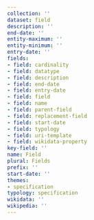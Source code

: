 ```yaml
---
collection: ''
dataset: field
description: ''
end-date: ''
entity-maximum: ''
entity-minimum: ''
entry-date: ''
fields:
- field: cardinality
- field: datatype
- field: description
- field: end-date
- field: entry-date
- field: field
- field: name
- field: parent-field
- field: replacement-field
- field: start-date
- field: typology
- field: uri-template
- field: wikidata-property
key-field: ''
name: Field
plural: Fields
prefix: ''
start-date: ''
themes:
- specification
typology: specification
wikidata: ''
wikipedia: ''
---
```

